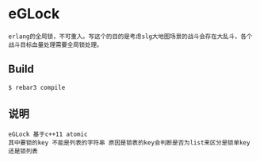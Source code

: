 eGLock
=====

    erlang的全局锁，不可重入。写这个的目的是考虑slg大地图场景的战斗会存在大乱斗，各个战斗目标血量处理需要全局锁处理。

Build
-----

    $ rebar3 compile

说明
----

    eGLock 基于c++11 atomic  
    其中要锁的key 不能是列表的字符串 原因是锁表的key会判断是否为list来区分是锁单key 还是锁列表
